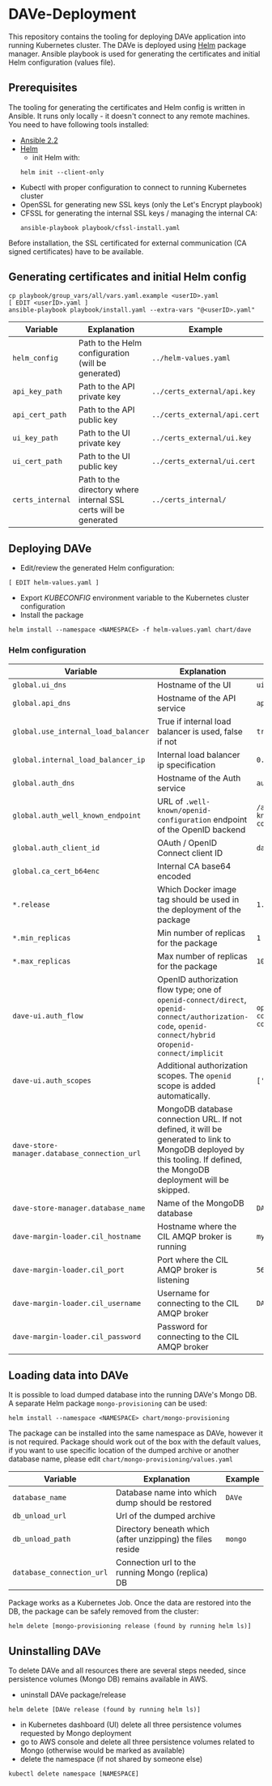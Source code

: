 # DAVe-Deployment

This repository contains the tooling for deploying DAVe application into running Kubernetes cluster. The DAVe
is deployed using [Helm](https://github.com/kubernetes/helm) package manager. Ansible playbook is used for generating
the certificates and initial Helm configuration (values file).

## Prerequisites

The tooling for generating the certificates and Helm config is written in Ansible. It runs only locally - it doesn't
connect to any remote machines. You need to have following tools installed:
* [Ansible 2.2](http://docs.ansible.com/ansible/latest/intro_installation.html#installation)
* [Helm](https://github.com/kubernetes/helm)
    - init Helm with:
    ```
    helm init --client-only
    ```
* Kubectl with proper configuration to connect to running Kubernetes cluster
* OpenSSL for generating new SSL keys (only the Let's Encrypt playbook)
* CFSSL for generating the internal SSL keys / managing the internal CA:
    ```
    ansible-playbook playbook/cfssl-install.yaml
    ```

Before installation, the SSL certificated for external communication (CA signed certificates) have to be available.

## Generating certificates and initial Helm config
```
cp playbook/group_vars/all/vars.yaml.example <userID>.yaml
[ EDIT <userID>.yaml ]
ansible-playbook playbook/install.yaml --extra-vars "@<userID>.yaml"
```

| Variable | Explanation | Example |
|--------|-------------|---------|
| `helm_config` | Path to the Helm configuration (will be generated) | `../helm-values.yaml` |
| `api_key_path` | Path to the API private key | `../certs_external/api.key` |
| `api_cert_path` | Path to the API public key | `../certs_external/api.cert` |
| `ui_key_path` | Path to the UI private key | `../certs_external/ui.key` |
| `ui_cert_path` | Path to the UI public key | `../certs_external/ui.cert` |
| `certs_internal` | Path to the directory where internal SSL certs will be generated | `../certs_internal/` |

## Deploying DAVe

* Edit/review the generated Helm configuration:
```
[ EDIT helm-values.yaml ]
```
* Export _KUBECONFIG_ environment variable to the Kubernetes cluster configuration
* Install the package
```
helm install --namespace <NAMESPACE> -f helm-values.yaml chart/dave
```

### Helm configuration

| Variable | Explanation | Example |
|--------|-------------|---------|
| `global.ui_dns` | Hostname of the UI | `ui.risk.dev.dbgcloud.io` |
| `global.api_dns` | Hostname of the API service | `api.risk.dev.dbgcloud.io` |
| `global.use_internal_load_balancer` | True if internal load balancer is used, false if not | `true` |
| `global.internal_load_balancer_ip` | Internal load balancer ip specification | `0.0.0.0/0` |
| `global.auth_dns` | Hostname of the Auth service | `auth.dave.dbg-devops.com` |
| `global.auth_well_known_endpoint` | URL of `.well-known/openid-configuration` endpoint of the OpenID backend | `/auth/realms/DAVe/.well-known/openid-configuration` |
| `global.auth_client_id` | OAuth / OpenID Connect client ID | `dave-ui` |
| `global.ca_cert_b64enc` | Internal CA base64 encoded |  |
| `*.release` | Which Docker image tag should be used in the deployment of the package | `1.0.0` |
| `*.min_replicas` | Min number of replicas for the package  | `1` |
| `*.max_replicas` | Max number of replicas for the package | `10` |
| `dave-ui.auth_flow` | OpenID authorization flow type; one of `openid-connect/direct`, `openid-connect/authorization-code`, `openid-connect/hybrid ` or`openid-connect/implicit` | `openid-connect/authorization-code` |
| `dave-ui.auth_scopes` | Additional authorization scopes. The `openid` scope is added automatically. | `['profile']` |
| `dave-store-manager.database_connection_url` | MongoDB database connection URL. If not defined, it will be generated to link to MongoDB deployed by this tooling. If defined, the MongoDB deployment will be skipped. | |
| `dave-store-manager.database_name` | Name of the MongoDB database | `DAVe` |
| `dave-margin-loader.cil_hostname` | Hostname where the CIL AMQP broker is running | `my-amqp-broker` |
| `dave-margin-loader.cil_port` | Port where the CIL AMQP broker is listening | `5672` |
| `dave-margin-loader.cil_username` | Username for connecting to the CIL AMQP broker | `DAVE` |
| `dave-margin-loader.cil_password` | Password for connecting to the CIL AMQP broker | |


## Loading data into DAVe
It is possible to load dumped database into the running DAVe's Mongo DB. A separate Helm package `mongo-provisioning` can be
used:
```
helm install --namespace <NAMESPACE> chart/mongo-provisioning
```

The package can be installed into the same namespace as DAVe, however it is not required. Package should work out of the box
with the default values, if you want to use specific location of the dumped archive or another database name, please
edit `chart/mongo-provisioning/values.yaml`

| Variable | Explanation | Example |
|--------|-------------|---------|
| `database_name` | Database name into which dump should be restored | `DAVe` |
| `db_unload_url` | Url of the dumped archive |  |
| `db_unload_path` | Directory beneath which (after unzipping) the files reside | `mongo` |
| `database_connection_url` | Connection url to the running Mongo (replica) DB |  |

Package works as a Kubernetes Job. Once the data are restored into the DB, the package can be safely removed from the cluster:
```
helm delete [mongo-provisioning release (found by running helm ls)]
```

## Uninstalling DAVe
To delete DAVe and all resources there are several steps needed, since persistence volumes (Mongo DB) remains available in AWS.

* uninstall DAVe package/release
```
helm delete [DAVe release (found by running helm ls)]
```

* in Kubernetes dashboard (UI) delete all three persistence volumes requested by Mongo deployment
* go to AWS console and delete all three persistence volumes related to Mongo (otherwise would be marked as available)
* delete the namespace (if not shared by someone else)
```
kubectl delete namespace [NAMESPACE]
```